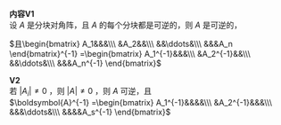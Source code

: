 **内容V1**  
设 $A$ 是分块对角阵，且 $A$ 的每个分块都是可逆的，则 $A$ 是可逆的，  
  
$且\begin{bmatrix}  
A_1&&&\\\  
&A_2&&\\\  
&&\ddots&\\\  
&&&A_n  
\end{bmatrix}^{-1}  
=\begin{bmatrix}  
A_1^{-1}&&&\\\  
&A_2^{-1}&&\\\  
&&\ddots&\\\  
&&&A_n^{-1}  
\end{bmatrix}$  
  
**V2**  
若 $|A_i|\neq0$ ，则 $|A|\neq0$ ，则 $A$ 可逆，且  
$\boldsymbol{A}^{-1}  
=\begin{bmatrix}  
A_1^{-1}&&&&\\\  
&A_2^{-1}&&&\\\  
&&&\ddots&\\\  
&&&&A_s^{-1}  
\end{bmatrix}$  
